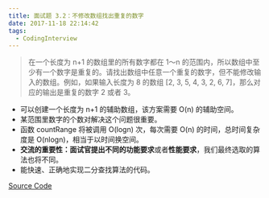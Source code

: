 ```yaml
---
title: 面试题 3.2：不修改数组找出重复的数字
date: 2017-11-18 22:14:42
tags:
  - CodingInterview
---
```

> 在一个长度为 n+1 的数组里的所有数字都在 1～n 的范围内，所以数组中至少有一个数字是重复的。请找出数组中任意一个重复的数字，但不能修改输入的数组。例如，如果输入长度为 8 的数组 [2, 3, 5, 4, 3, 2, 6, 7]，那么对应的输出是重复的数字 2 或者 3。

* 可以创建一个长度为 n+1 的辅助数组，该方案需要 O(n) 的辅助空间。
* 某范围里数字的个数对解决这个问题很重要。
* 函数 countRange 将被调用 O(logn) 次，每次需要 O(n) 的时间，总时间复杂度是 O(nlogn)，相当于以时间换空间。
* **交流的重要性：**面试官提出不同的**功能要求**或者**性能要求**，我们最终选取的算法也将不同。
* 能快速、正确地实现二分查找算法的代码。

[Source Code](https://gist.githubusercontent.com/was48i/74768154bc00d4b5f8c324470912b555/raw/a817b319e3f7aad1e202e0e5ff128d9f2387d7d5/03_02_FindDuplicationNoEdit.cpp)
